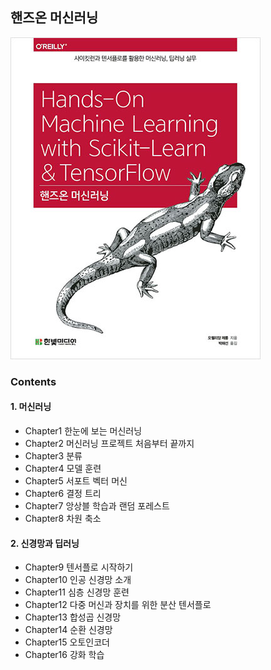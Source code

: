 ## 핸즈온 머신러닝

![cover](cover.jpg)

### Contents

#### 1. 머신러닝

- Chapter1 한눈에 보는 머신러닝
- Chapter2 머신러닝 프로젝트 처음부터 끝까지
- Chapter3 분류
- Chapter4 모델 훈련
- Chapter5 서포트 벡터 머신
- Chapter6 결정 트리
- Chapter7 앙상블 학습과 랜덤 포레스트
- Chapter8 차원 축소


#### 2. 신경망과 딥러닝

- Chapter9 텐서플로 시작하기
- Chapter10 인공 신경망 소개
- Chapter11 심층 신경망 훈련
- Chapter12 다중 머신과 장치를 위한 분산 텐서플로
- Chapter13 합성곱 신경망
- Chapter14 순환 신경망
- Chapter15 오토인코더
- Chapter16 강화 학습
